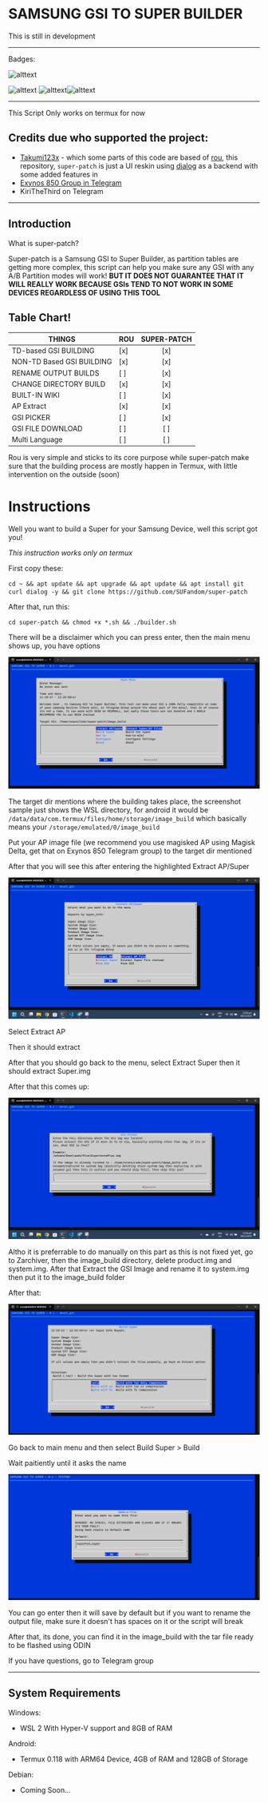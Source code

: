 # SAMSUNG GSI TO SUPER BUILDER

This is still in development

---

Badges:

![alttext](https://img.shields.io/static/v1?label=status%20on%20git&message=devel&color=red&style=flat-square)

![alttext](https://img.shields.io/static/v1?label=Status%20on%20Termux&message=working&color=brightgreen&style=flat-square&logo=android) ![alttext](https://img.shields.io/static/v1?label=Status%20on%20WSL&message=ERROR&color=red&style=flat-square&logo=windowsterminal)![alttext](https://img.shields.io/badge/Debian-Untested-000?style=flat-square&logo=debian)


---

This Script Only works on termux for now


## Credits due who supported the project:

- [Takumi123x](https://github.com/Takumi123x) - which some parts of this code are based of [rou](https://github.com/Takumi123x/rou), this repository, `super-patch` is just a UI reskin using [dialog](https://invisible-island.net/dialog/) as a backend with some added features in
- [Exynos 850 Group in Telegram](https://t.me/a12schat)
- KiriTheThird on Telegram

---

## Introduction

What is super-patch?

Super-patch is a Samsung GSI to Super Builder, as partition tables are getting more complex, this script can help you make sure any GSI with any A/B Partition modes will work! **BUT IT DOES NOT GUARANTEE THAT IT WILL REALLY WORK BECAUSE GSIs TEND TO NOT WORK IN SOME DEVICES REGARDLESS OF USING THIS TOOL**

## Table Chart!

| THINGS                    | ROU | SUPER-PATCH |
|---------------------------|-----|:-----------:|
| TD-based GSI BUILDING     | [x] |     [x]     |
| NON-TD Based GSI BUILDING | [x] |     [x]     |
| RENAME OUTPUT BUILDS      | [ ] |     [x]     |
| CHANGE DIRECTORY BUILD    | [x] |     [x]     |
| BUILT-IN WIKI             | [ ] |     [x]     |
| AP Extract                | [x] |     [x]     |
| GSI PICKER                | [ ] |     [x]     |
| GSI FILE DOWNLOAD         | [ ] |     [ ]     |
| Multi Language            | [ ] |     [ ]     |

Rou is very simple and sticks to its core purpose while super-patch make sure that the building process are mostly happen in Termux, with little intervention on the outside (soon)

# Instructions

Well you want to build a Super for your Samsung Device, well this script got you!

*This instruction works only on termux*

First copy these:

```
cd ~ && apt update && apt upgrade && apt update && apt install git curl dialog -y && git clone https://github.com/SUFandom/super-patch
```


After that, run this:

```
cd super-patch && chmod +x *.sh && ./builder.sh
```

There will be a disclaimer which you can press enter, then the main menu shows up, you have options


![Alt text](media_md/img/image.png)

The target dir mentions where the building takes place, the screenshot sample just shows the WSL directory, for android it would be `/data/data/com.termux/files/home/storage/image_build` which basically means your `/storage/emulated/0/image_build`

Put your AP image file (we recommend you use magisked AP using Magisk Delta, get that on Exynos 850 Telegram group) to the target dir mentioned

After that you will see this after entering the highlighted Extract AP/Super

![Alt text](media_md/img/image_1.png)

Select Extract AP

Then it should extract 

After that you should go back to the menu, select Extract Super then it should extract Super.img

After that this comes up:

![Alt text](media_md/img/image_2.png)

Altho it is preferrable to do manually on this part as this is not fixed yet, go to Zarchiver, then the image_build directory, delete product.img and system.img. After that Extract the GSI Image and rename it to system.img then put it to the image_build folder 

After that:

![Alt text](media_md/img/image3.png)

Go back to main menu and then select Build Super > Build 

Wait paitiently until it asks the name

![Alt text](media_md/img/image_4.png)

You can go enter then it will save by default but if you want to rename the output file, make sure it doesn't has spaces on it or the script will break

After that, its done, you can find it in the image_build with the tar file ready to be flashed using ODIN

If you have questions, go to Telegram group 

---

## System Requirements 

Windows:
- WSL 2 With Hyper-V support and 8GB of RAM 

Android:
- Termux 0.118 with ARM64 Device, 4GB of RAM and 128GB of Storage 

Debian:
- Coming Soon... 

